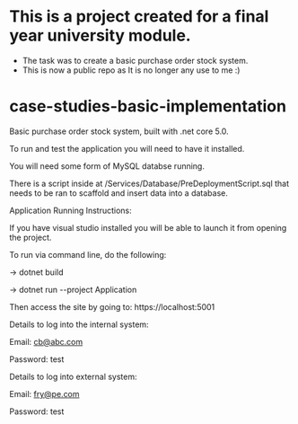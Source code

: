 # This is a project created for a final year university module.
- The task was to create a basic purchase order stock system.
- This is now a public repo as It is no longer any use to me :) 

# case-studies-basic-implementation
Basic purchase order stock system, built with .net core 5.0.

To run and test the application you will need to have it installed. 

You will need some form of MySQL databse running.

There is a script inside at /Services/Database/PreDeploymentScript.sql that needs to be ran to scaffold and insert data into a database.

Application Running Instructions:

If you have visual studio installed you will be able to launch it from opening the project. 

To run via command line, do the following:

-> dotnet build 

-> dotnet run --project Application 

Then access the site by going to: https://localhost:5001

Details to log into the internal system:

Email: cb@abc.com

Password: test


Details to log into external system:

Email: fry@pe.com

Password: test
